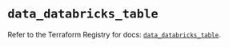 # `data_databricks_table`

Refer to the Terraform Registry for docs: [`data_databricks_table`](https://registry.terraform.io/providers/databricks/databricks/1.92.0/docs/data-sources/table).
